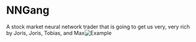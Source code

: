 # NNGang
A stock market neural network trader that is going to get us very, very rich <br/>
by Joris, Joris, Tobias, and Max![Example](https://user-images.githubusercontent.com/28119128/169660424-8e8be7a5-2db6-4970-b3f5-02c288719495.png)

